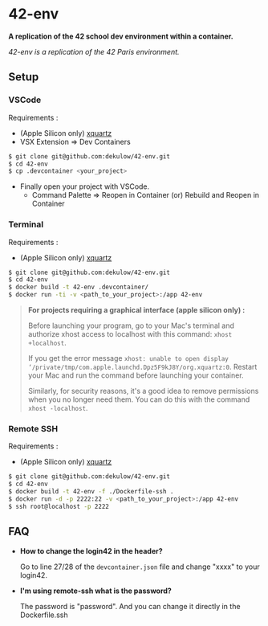 # 42-env

**A replication of the 42 school dev environment within a container.**

*42-env is a replication of the 42 Paris environment.*

## Setup

### VSCode

Requirements :
- (Apple Silicon only) [xquartz](https://formulae.brew.sh/cask/xquartz#default)
- VSX Extension => Dev Containers

```bash
$ git clone git@github.com:dekulow/42-env.git
$ cd 42-env
$ cp .devcontainer <your_project>
```
- Finally open your project with VSCode.
	- Command Palette => Reopen in Container (or) Rebuild and Reopen in Container

### Terminal

Requirements :
- (Apple Silicon only) [xquartz](https://formulae.brew.sh/cask/xquartz#default)

```bash
$ git clone git@github.com:dekulow/42-env.git
$ cd 42-env
$ docker build -t 42-env .devcontainer/
$ docker run -ti -v <path_to_your_project>:/app 42-env
```

> **For projects requiring a graphical interface (apple silicon only) :**
>
> Before launching your program, go to your Mac's terminal and authorize xhost access to localhost with this command: `xhost +localhost`.
>
> If you get the error message `xhost: unable to open display ‘/private/tmp/com.apple.launchd.Dpz5F9kJ8Y/org.xquartz:0`. Restart your Mac and run the command before launching your container.
>
> Similarly, for security reasons, it's a good idea to remove permissions when you no longer need them. You can do this with the command `xhost -localhost`.

### Remote SSH

Requirements :
- (Apple Silicon only) [xquartz](https://formulae.brew.sh/cask/xquartz#default)

```bash
$ git clone git@github.com:dekulow/42-env.git
$ cd 42-env
$ docker build -t 42-env -f ./Dockerfile-ssh .
$ docker run -d -p 2222:22 -v <path_to_your_project>:/app 42-env
$ ssh root@localhost -p 2222
```

## **FAQ**
- **How to change the login42 in the header?**

	Go to line 27/28 of the `devcontainer.json` file and change "xxxx" to your login42.

- **I'm using remote-ssh what is the password?**

  The password is "password". And you can change it directly in the Dockerfile.ssh
